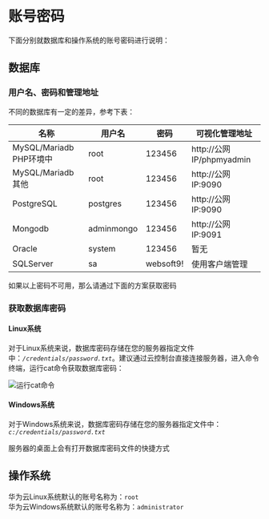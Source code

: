 # 账号密码

下面分别就数据库和操作系统的账号密码进行说明：

## 数据库

### 用户名、密码和管理地址

不同的数据库有一定的差异，参考下表：

| 名称                    | 用户名     | 密码           | 可视化管理地址           |
| ----------------------- | ---------- | -------------- | ------------------------ |
| MySQL/Mariadb PHP环境中 | root       | 123456 | http://公网IP/phpmyadmin |
| MySQL/Mariadb 其他      | root       | 123456  | http://公网IP:9090       |
| PostgreSQL              | postgres   | 123456  | http://公网IP:9090       |
| Mongodb                 | adminmongo | 123456  | http://公网IP:9091       |
| Oracle                  | system     | 123456 | 暂无                     |
| SQLServer               | sa         | websoft9!  | 使用客户端管理           |

如果以上密码不可用，那么请通过下面的方案获取密码

### 获取数据库密码

#### Linux系统

对于Linux系统来说，数据库密码存储在您的服务器指定文件中：*`/credentials/password.txt`*。建议通过云控制台直接连接服务器，进入命令终端，运行cat命令获取数据库密码：

![运行cat命令](https://libs.websoft9.com/Websoft9/DocsPicture/zh/common/catdbpassword-websoft9.png)

#### Windows系统

对于Windows系统来说，数据库密码存储在您的服务器指定文件中：*`c:/credentials/password.txt`*

服务器的桌面上会有打开数据库密码文件的快捷方式



## 操作系统

华为云Linux系统默认的账号名称为：`root`  
华为云Windows系统默认的账号名称为：`administrator`